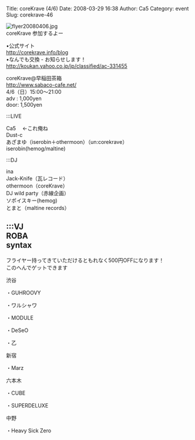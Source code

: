 Title: coreKrave (4/6)
Date: 2008-03-29 16:38
Author: Ca5
Category: event
Slug: corekrave-46

<span class="mt-enclosure mt-enclosure-image"
style="display: inline;">![flyer20080406.jpg](http://ca5z.info/blog/images/flyer20080406.jpg)</span>  
coreKrave 参加するよー

•公式サイト　  
<http://corekrave.info/blog>  
•なんでも交換 - お知らせします！  
<http://koukan.yahoo.co.jp/jp/classified/ac-331455>

coreKrave@早稲田茶箱  
<http://www.sabaco-cafe.net/>  
4/6（日）15:00〜21:00  
adv : 1,000yen  
door: 1,500yen

:::LIVE

Ca5 　←これ俺ね  
Dust-c  
あざまゆ（iserobin＋othermoon）（un:corekrave）  
iserobin(hemog/maltine)

:::DJ

ina  
Jack-Knife（瓦レコード）  
othermoon（coreKrave）  
DJ wild party（赤線企画）  
ソポイスキー(hemog)  
とまと（maltine records）

:::VJ  
ROBA  
syntax  
-----------------------

フライヤー持ってきていただけるともれなく500円OFFになります！  
このへんでゲットできます

渋谷  
  
・GUHROOVY  
  
・ワルシャワ  
  
・MODULE  
  
・DeSeO  
  
・乙

新宿  
  
・Marz

六本木  
  
・CUBE  
  
・SUPERDELUXE

中野  
  
・Heavy Sick Zero
